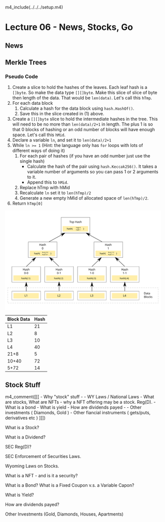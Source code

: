 m4_include(../../../setup.m4)

# Lecture 06 - News, Stocks, Go

## News



## Merkle Trees

### Pseudo Code

1. Create a slice to hold the hashes of the leaves.  Each leaf hash is a `[]byte`.  So make the data type `[][]byte`.
Make this slice of slice of byte then length of the data.  That would be `len(data)`.  Let's call this `hTmp`.
2. For each data block
	1. Calculate a hash for the data block using `hash.HashOf()`.
	2. Save this in the slice created in (1) above.
3. Create a `[][]byte` slice to hold the intermediate hashes in the tree.
This will need to be no more than `len(data)/2+1` in length.  The plus 1 is so that 0 blocks of hashing or an odd
number of blocks will have enough space.  Let's call this `hMid`.
4. Declare a variable `ln`, and set it to  `len(data)/2+1`
5. While `ln >= 1` (Hint: the language only has `for` loops with lots of different ways of doing it)
	1. For each pair of hashes (if you have an odd number just use the single hash)
		- Calculate the hash of the pair using `hash.Keccak256()`.  It takes a variable number of arguments so you can
		  pass 1 or 2 arguments to it.
		- Append this to `hMid`.
	2. Replace hTmp with hMid
	3. Recalculate `ln` set it to `len(hTmp)/2`
	4. Generate a new empty hMid of allocated space of `len(hTmp)/2`.
6. Return `hTmp[0]`

![Hash_Tree.svg](Hash_Tree.svg "Merkle Tree")


| Block Data     | Hash                           |
|----------------|--------------------------------|
| L1             | 21                             |
| L2             |  8                             |
| L3             | 10                             |
| L4             | 40                             |
| 21+8           |  5                             |
| 10+40          | 72                             |
| 5+72           | 14                             |




















## Stock Stuff

m4_comment([[[
	- Why "stock" stuff 
	- 
	- WY Laws / National Laws
	- What are stocks, What are NFTs - why a NFT offering may be a stock.  Reg(D).
	- What is a bond
	- What is yield
	- How are dividends payed
	- 
	- Other investments ( Diamonds, Gold )
	- Other fiancial instruments ( gets/puts, derivatives etc )
]]])


What is a Stock?

What is a Dividend?

SEC Reg(D)?

SEC Enforcement of Securities Laws.

Wyoming Laws on Stocks.

What is a NFT - and is it a security?

What is a Bond?  What is a Fixed Coupon v.s. a Variable Capon?

What is Yield?

How are dividends payed?

Other Investments (Gold, Diamonds, Houses, Apartments)

